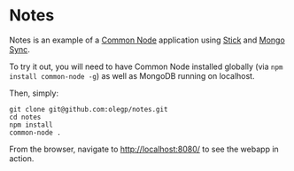 # Notes

Notes is an example of a [Common Node](http://olegp.github.com/common-node/) application using [Stick](http://github.com/olegp/stick/) and [Mongo Sync](http://github.com/olegp/mongo-sync/).

To try it out, you will need to have Common Node installed globally (via `npm install common-node -g`) as well as MongoDB running on localhost.

Then, simply:

    git clone git@github.com:olegp/notes.git
    cd notes
    npm install
    common-node .

From the browser, navigate to [http://localhost:8080/](http://localhost:8080/) to see the webapp in action.
